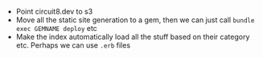 - Point circuit8.dev to s3
- Move all the static site generation to a gem, then we can just call `bundle exec GEMNAME deploy` etc
- Make the index automatically load all the stuff based on their category etc. Perhaps we can use `.erb` files
